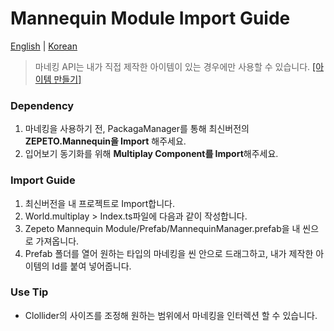 # Mannequin Module Import Guide

[English](./README.md) | [Korean](./README_KR.md)

> 마네킹 API는 내가 직접 제작한 아이템이 있는 경우에만 사용할 수 있습니다. [[아이템 만들기]](https://studio.zepeto.me/ko/console/items/create)

### Dependency
1. 마네킹을 사용하기 전, PackagaManager를 통해 최신버전의 **ZEPETO.Mannequin을 Import** 해주세요.
2. 입어보기 동기화를 위해 **Multiplay Component를 Import**해주세요.

### Import Guide
1. 최신버전을 내 프로젝트로 Import합니다.
2. World.multiplay > Index.ts파일에 다음과 같이 작성합니다.
3. Zepeto Mannequin Module/Prefab/MannequinManager.prefab을 내 씬으로 가져옵니다.
4. Prefab 폴더를 열어 원하는 타입의 마네킹을 씬 안으로 드래그하고, 내가 제작한 아이템의 Id를 붙여 넣어줍니다.

### Use Tip
- Clollider의 사이즈를 조정해 원하는 범위에서 마네킹을 인터렉션 할 수 있습니다.